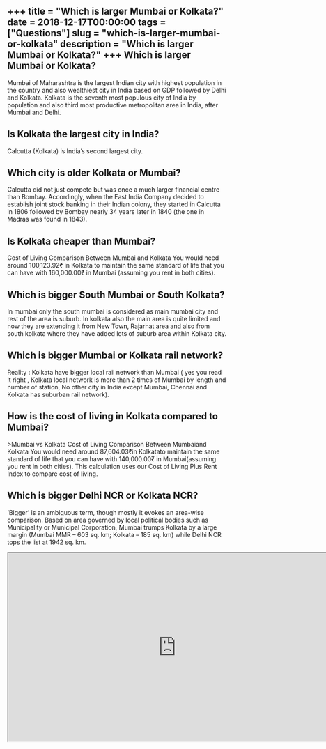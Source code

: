 +++
title = "Which is larger Mumbai or Kolkata?"
date = 2018-12-17T00:00:00
tags = ["Questions"]
slug = "which-is-larger-mumbai-or-kolkata"
description = "Which is larger Mumbai or Kolkata?"
+++
Which is larger Mumbai or Kolkata?
----------------------------------

Mumbai of Maharashtra is the largest Indian city with highest population in the country and also wealthiest city in India based on GDP followed by Delhi and Kolkata. Kolkata is the seventh most populous city of India by population and also third most productive metropolitan area in India, after Mumbai and Delhi.

Is Kolkata the largest city in India?
-------------------------------------

Calcutta (Kolkata) is India’s second largest city.

Which city is older Kolkata or Mumbai?
--------------------------------------

Calcutta did not just compete but was once a much larger financial centre than Bombay. Accordingly, when the East India Company decided to establish joint stock banking in their Indian colony, they started in Calcutta in 1806 followed by Bombay nearly 34 years later in 1840 (the one in Madras was found in 1843).

Is Kolkata cheaper than Mumbai?
-------------------------------

Cost of Living Comparison Between Mumbai and Kolkata You would need around 100,123.92₹ in Kolkata to maintain the same standard of life that you can have with 160,000.00₹ in Mumbai (assuming you rent in both cities).

Which is bigger South Mumbai or South Kolkata?
----------------------------------------------

In mumbai only the south mumbai is considered as main mumbai city and rest of the area is suburb. In kolkata also the main area is quite limited and now they are extending it from New Town, Rajarhat area and also from south kolkata where they have added lots of suburb area within Kolkata city.

Which is bigger Mumbai or Kolkata rail network?
-----------------------------------------------

Reality : Kolkata have bigger local rail network than Mumbai ( yes you read it right , Kolkata local network is more than 2 times of Mumbai by length and number of station, No other city in India except Mumbai, Chennai and Kolkata has suburban rail network).

How is the cost of living in Kolkata compared to Mumbai?
--------------------------------------------------------

&gt;Mumbai vs Kolkata Cost of Living Comparison Between Mumbaiand Kolkata You would need around 87,604.03₹in Kolkatato maintain the same standard of life that you can have with 140,000.00₹ in Mumbai(assuming you rent in both cities). This calculation uses our Cost of Living Plus Rent Index to compare cost of living.

Which is bigger Delhi NCR or Kolkata NCR?
-----------------------------------------

‘Bigger’ is an ambiguous term, though mostly it evokes an area-wise comparison. Based on area governed by local political bodies such as Municipality or Municipal Corporation, Mumbai trumps Kolkata by a large margin (Mumbai MMR – 603 sq. km; Kolkata – 185 sq. km) while Delhi NCR tops the list at 1942 sq. km.

<iframe allow="accelerometer; autoplay; clipboard-write; encrypted-media; gyroscope; picture-in-picture" allowfullscreen="" class="__youtube_prefs__  epyt-is-override  no-lazyload" data-no-lazy="1" data-origheight="433" data-origwidth="770" data-skipgform_ajax_framebjll="" height="433" id="_ytid_17168" loading="lazy" src="https://www.youtube.com/embed/g8-dBUzcTP8?enablejsapi=1&autoplay=0&cc_load_policy=0&cc_lang_pref=&iv_load_policy=1&loop=0&modestbranding=0&rel=1&fs=1&playsinline=0&autohide=2&theme=dark&color=red&controls=1&" title="YouTube player" width="770"></iframe>